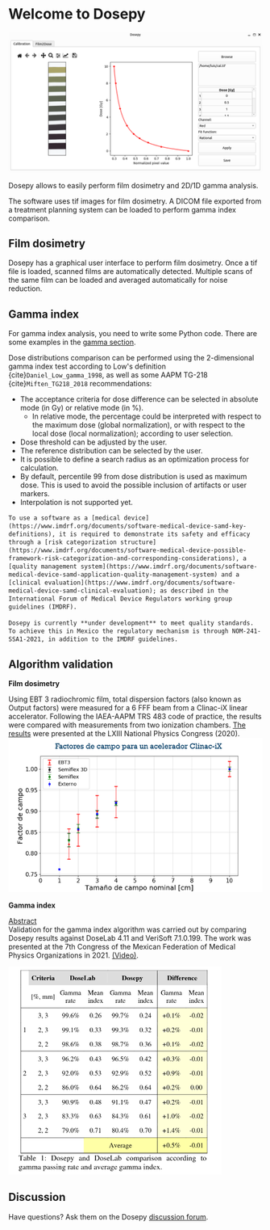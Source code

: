 # Welcome to Dosepy

![Portada_Dosepy](../assets/Calibration_tab.png)

Dosepy allows to easily perform film dosimetry and 2D/1D gamma analysis.

The software uses tif images for film dosimetry. A DICOM file exported from a treatment planning system can be loaded to perform gamma index comparison.

## Film dosimetry

Dosepy has a graphical user interface to perform film dosimetry. Once a tif file is loaded, scanned films are automatically detected. Multiple scans of the same film can be loaded and averaged automatically for noise reduction.

## Gamma index

For gamma index analysis, you need to write some Python code. There are some examples in the [gamma section](gamma.ipynb).

 Dose distributions comparison can be performed using the 2-dimensional gamma index test according to Low's definition {cite}`Daniel_Low_gamma_1998`, as well as some AAPM TG-218 {cite}`Miften_TG218_2018` recommendations:

* The acceptance criteria for dose difference can be selected in absolute mode (in Gy) or relative mode (in %).
  * In relative mode, the percentage could be interpreted with respect to the maximum dose (global normalization), or with respect to the local dose (local normalization); according to user selection.
* Dose threshold can be adjusted by the user.
* The reference distribution can be selected by the user.
* It is possible to define a search radius as an optimization process for calculation.
* By default, percentile 99 from dose distribution is used as maximum dose. This is used to avoid the possible inclusion of artifacts or user markers.
* Interpolation is not supported yet.

```{warning}
To use a software as a [medical device](https://www.imdrf.org/documents/software-medical-device-samd-key-definitions), it is required to demonstrate its safety and efficacy through a [risk categorization structure](https://www.imdrf.org/documents/software-medical-device-possible-framework-risk-categorization-and-corresponding-considerations), a [quality management system](https://www.imdrf.org/documents/software-medical-device-samd-application-quality-management-system) and a [clinical evaluation](https://www.imdrf.org/documents/software-medical-device-samd-clinical-evaluation); as described in the International Forum of Medical Device Regulators working group guidelines (IMDRF).

Dosepy is currently **under development** to meet quality standards. To achieve this in Mexico the regulatory mechanism is through NOM-241-SSA1-2021, in addition to the IMDRF guidelines.
```

## Algorithm validation


**Film dosimetry**

Using EBT 3 radiochromic film, total dispersion factors (also known as Output factors) were measured for a 6 FFF beam from a Clinac-iX linear accelerator. Following the IAEA-AAPM TRS 483 code of practice, the results were compared with measurements from two ionization chambers. [The results](https://smf.mx/programas/congreso-nacional-de-fisica/memorias-cnf/) were presented at the LXIII National Physics Congress (2020).
![Image_factores_campo](../assets/Factores_de_campo_6FFF.png)


**Gamma index**

[Abstract](https://github.com/LuisOlivaresJ/Dosepy/blob/2bf579e6c33c347ef8f0cdd6f4ee7534798f0d13/docs/assets/validation.pdf)<br/>
Validation for the gamma index algorithm was carried out by comparing Dosepy results against DoseLab 4.11 and VeriSoft 7.1.0.199. The work was presented at the 7th Congress of the Mexican Federation of Medical Physics Organizations in 2021. [(Video)](https://youtu.be/HM4qkYGzNFc).

![valid_gamma](../assets/valid_gamma_1.png)

## Discussion
Have questions? Ask them on the Dosepy [discussion forum](https://groups.google.com/g/dosepy).

```{tableofcontents}
```
